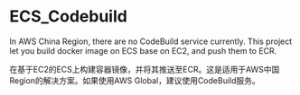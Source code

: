 # ECS_Codebuild

In AWS China Region, there are no CodeBuild service currently. This project let you build docker image on ECS base on EC2, and push them to ECR.

在基于EC2的ECS上构建容器镜像，并将其推送至ECR。这是适用于AWS中国Region的解决方案。如果使用AWS Global，建议使用CodeBuild服务。
